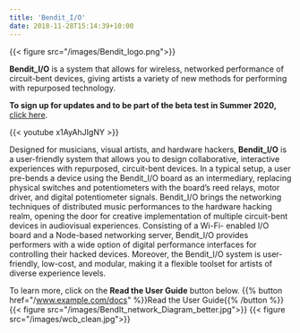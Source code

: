 ```yaml
---
title: 'Bendit_I/O'
date: 2018-11-28T15:14:39+10:00
---
```

{{< figure src="/images/Bendit_logo.png">}}

**Bendit_I/O** is a system that allows for wireless, networked performance of circuit-bent devices, giving artists a variety of new methods for performing with repurposed technology.

**To sign up for updates and to be part of the beta test in Summer 2020,** [click here](https://docs.google.com/forms/d/e/1FAIpQLScq1p-MSwKU6qBkzLErAxHGKzmAEvX7mPkrRhukWIX4s02EVQ/viewform?usp=sf_link).

{{< youtube x1AyAhJIgNY >}}


Designed for musicians, visual artists, and hardware hackers, **Bendit_I/O** is a user-friendly system that allows you to design collaborative, interactive experiences with repurposed, circuit-bent devices. In a typical setup, a user pre-bends a device using the Bendit_I/O board as an intermediary, replacing physical switches and potentiometers with the board’s reed relays, motor driver, and digital potentiometer signals. Bendit_I/O brings the networking techniques of distributed music performances to the hardware hacking realm, opening the door for creative implementation of multiple circuit-bent devices in audiovisual experiences. Consisting of a Wi-Fi- enabled I/O board and a Node-based networking server, Bendit_I/O provides performers with a wide option of digital performance interfaces for controlling their hacked devices. Moreover, the Bendit_I/O system is user-friendly, low-cost, and modular, making it a flexible toolset for artists of diverse experience levels.

To learn more, click on the **Read the User Guide** button below.
{{% button href="/www.example.com/docs" %}}Read the User Guide{{% /button %}}
{{< figure src="/images/BendIt_network_Diagram_better.jpg">}}
{{< figure src="/images/wcb_clean.jpg">}}